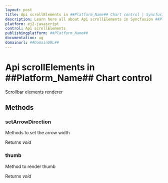 ```yaml
---
layout: post
title: Api scrollElements in ##Platform_Name## Chart control | Syncfusion
description: Learn here all about Api scrollElements in Syncfusion ##Platform_Name## Chart control of Syncfusion Essential JS 2 and more.
platform: ej2-javascript
control: Api scrollElements 
publishingplatform: ##Platform_Name##
documentation: ug
domainurl: ##DomainURL##
---
```


# Api scrollElements in ##Platform_Name## Chart control

Scrollbar elements renderer

## Methods

### setArrowDirection

Methods to set the arrow width

Returns *void*

### thumb

Method to render thumb

Returns *void*
